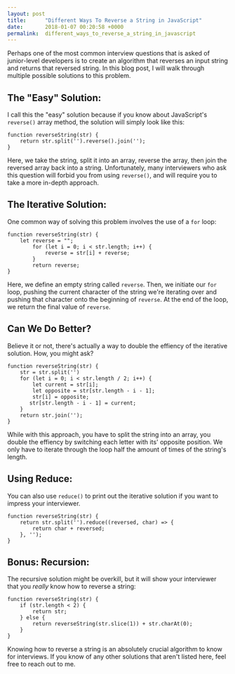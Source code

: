 ```yaml
---
layout: post
title:      "Different Ways To Reverse a String in JavaScript"
date:       2018-01-07 00:20:58 +0000
permalink:  different_ways_to_reverse_a_string_in_javascript
---
```



Perhaps one of the most common interview questions that is asked of junior-level developers is to create an algorithm that reverses an input string and returns that reversed string.  In this blog post, I will walk through multiple possible solutions to this problem.

## The "Easy" Solution:

I call this the "easy" solution because if you know about JavaScript's `reverse()` array method, the solution will simply look like this:

```
function reverseString(str) {
    return str.split('').reverse().join('');
}
```

Here, we take the string, split it into an array, reverse the array, then join the reversed array back into a string. Unfortunately, many interviewers who ask this question will forbid you from using `reverse()`, and will require you to take a more in-depth approach.

## The Iterative Solution:
One common way of solving this problem involves the use of a `for` loop:

```
function reverseString(str) {
    let reverse = "";
		for (let i = 0; i < str.length; i++) {
		    reverse = str[i] + reverse;
		}
		return reverse;
}
```

Here, we define an empty string called `reverse`. Then, we initiate our `for` loop, pushing the current character of the string we're iterating over and pushing that character onto the beginning of `reverse`. At the end of the loop, we return the final value of `reverse`.

## Can We Do Better?

Believe it or not, there's actually a way to double the effiency of the iterative solution. How, you might ask?

```
function reverseString(str) {
    str = str.split('')
    for (let i = 0; i < str.length / 2; i++) {
        let current = str[i];
        let opposite = str[str.length - i - 1];
        str[i] = opposite;
       str[str.length - i - 1] = current;
    }
    return str.join('');
}
```

While with this approach, you have to split the string into an array, you double the effiency by switching each letter with its' opposite position. We only have to iterate through the loop half the amount of times of the string's length.

## Using Reduce:

You can also use `reduce()` to print out the iterative solution if you want to impress your interviewer.

```
function reverseString(str) {
    return str.split('').reduce((reversed, char) => {
        return char + reversed;
    }, '');
}
```

## Bonus: Recursion:

The recursive solution might be overkill, but it will show your interviewer that you *really* know how to reverse a string:

```
function reverseString(str) {
    if (str.length < 2) {
        return str;
    } else {
        return reverseString(str.slice(1)) + str.charAt(0);
    }
}
```

Knowing how to reverse a string is an absolutely crucial algorithm to know for interviews. If you know of any other solutions that aren't listed here, feel free to reach out to me.


